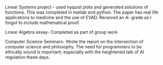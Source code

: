 
Linear Systems project - used nyquist plots and generated solutions of functions. This was completed in matlab and python. The paper has real life applications to medicine and the use of EVAD. Received an A- grade as I forgot to include mathematical proof.


Linear Algebra essay- Completed as part of group work

Computer Science Seminars- Wrote the report on the intersection of computer science and philosophy. The need for programmers to be ethically sound is important; especially with the heightened talk of AI regulation these days.  
